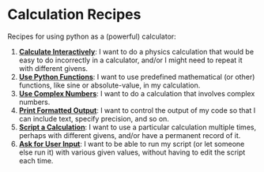 # Calculation Recipes

Recipes for using python as a (powerful) calculator:

1. **[Calculate Interactively](calc-interactively.md)**: I want to do a physics calculation that would be easy to do incorrectly in a calculator, and/or I might need to repeat it with different givens.
1. **[Use Python Functions](use-functions.md)**: I want to use predefined mathematical (or other) functions, like sine or absolute-value, in my calculation.
1. **[Use Complex Numbers](complex-numbers.md)**: I want to do a calculation that involves complex numbers.
1. **[Print Formatted Output](print.md)**: I want to control the output of my code so that I can include text, specify precision, and so on.
1. **[Script a Calculation](scripts.md)**: I want to use a particular calculation multiple times, perhaps with different givens, and/or have a permanent record of it.
1. **[Ask for User Input](user-input.md)**: I want to be able to run my script (or let someone else run it) with various given values, without having to edit the script each time.
